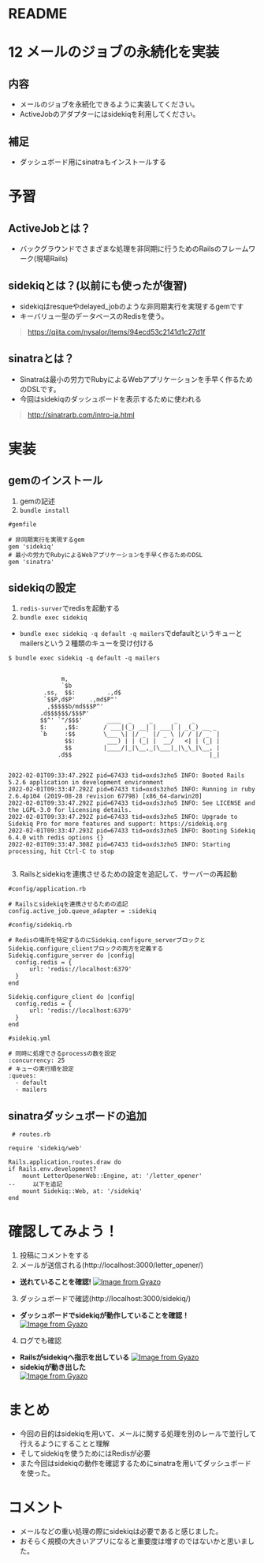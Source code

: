 # README

# 12 メールのジョブの永続化を実装

## 内容
- メールのジョブを永続化できるように実装してください。
- ActiveJobのアダプターにはsidekiqを利用してください。

## 補足
- ダッシュボード用にsinatraもインストールする

# 予習
## ActiveJobとは？
- バックグラウンドでさまざまな処理を非同期に行うためのRailsのフレームワーク(現場Rails)
## sidekiqとは？(以前にも使ったが復習)
- sidekiqはresqueやdelayed_jobのような非同期実行を実現するgemです<br>
- キーバリュー型のデータベースのRedisを使う。
>https://qiita.com/nysalor/items/94ecd53c2141d1c27d1f
## sinatraとは？
- Sinatraは最小の労力でRubyによるWebアプリケーションを手早く作るためのDSLです。
- 今回はsidekiqのダッシュボードを表示するために使われる
>http://sinatrarb.com/intro-ja.html

# 実装
## gemのインストール
1. gemの記述
2. `bundle install`

```
#gemfile

# 非同期実行を実現するgem
gem 'sidekiq'
# 最小の労力でRubyによるWebアプリケーションを手早く作るためのDSL
gem 'sinatra'

```
## sidekiqの設定
1. `redis-surver`でredisを起動する
2. `bundle exec sidekiq`
- `bundle exec sidekiq -q default -q mailers`でdefaultというキューとmailersという２種類のキューを受け付ける
```bigquery
$ bundle exec sidekiq -q default -q mailers


               m,
               `$b
          .ss,  $$:         .,d$
          `$$P,d$P'    .,md$P"'
           ,$$$$$b/md$$$P^'
         .d$$$$$$/$$$P'
         $$^' `"/$$$'       ____  _     _      _    _
         $:     ,$$:       / ___|(_) __| | ___| | _(_) __ _
         `b     :$$        \___ \| |/ _` |/ _ \ |/ / |/ _` |
                $$:         ___) | | (_| |  __/   <| | (_| |
                $$         |____/|_|\__,_|\___|_|\_\_|\__, |
              .d$$                                       |_|
      

2022-02-01T09:33:47.292Z pid=67433 tid=oxds3zho5 INFO: Booted Rails 5.2.6 application in development environment
2022-02-01T09:33:47.292Z pid=67433 tid=oxds3zho5 INFO: Running in ruby 2.6.4p104 (2019-08-28 revision 67798) [x86_64-darwin20]
2022-02-01T09:33:47.292Z pid=67433 tid=oxds3zho5 INFO: See LICENSE and the LGPL-3.0 for licensing details.
2022-02-01T09:33:47.292Z pid=67433 tid=oxds3zho5 INFO: Upgrade to Sidekiq Pro for more features and support: https://sidekiq.org
2022-02-01T09:33:47.293Z pid=67433 tid=oxds3zho5 INFO: Booting Sidekiq 6.4.0 with redis options {}
2022-02-01T09:33:47.308Z pid=67433 tid=oxds3zho5 INFO: Starting processing, hit Ctrl-C to stop


```
3. Railsとsidekiqを連携させるための設定を追記して、サーバーの再起動
```bigquery
#config/application.rb

# Railsとsidekiqを連携させるための追記
config.active_job.queue_adapter = :sidekiq
```
```bigquery
#config/sidekiq.rb

# Redisの場所を特定するのにSidekiq.configure_serverブロックとSidekiq.configure_clientブロックの両方を定義する
Sidekiq.configure_server do |config|
  config.redis = {
      url: 'redis://localhost:6379'
  }
end

Sidekiq.configure_client do |config|
  config.redis = {
      url: 'redis://localhost:6379'
  }
end
```
```bigquery
#sidekiq.yml

# 同時に処理できるprocessの数を設定
:concurrency: 25
# キューの実行順を設定
:queues:
  - default
  - mailers
```
## sinatraダッシュボードの追加
```bigquery
 # routes.rb

require 'sidekiq/web'

Rails.application.routes.draw do
if Rails.env.development?
    mount LetterOpenerWeb::Engine, at: '/letter_opener'
--     以下を追記
    mount Sidekiq::Web, at: '/sidekiq'
end
```

# 確認してみよう！
1. 投稿にコメントをする
2. メールが送信される(http://localhost:3000/letter_opener/)
- **送れていることを確認!**
   [![Image from Gyazo](https://i.gyazo.com/80a0fa730ecf6751f4ef27a3dd64211d.png)](https://gyazo.com/80a0fa730ecf6751f4ef27a3dd64211d)
3. ダッシュボードで確認(http://localhost:3000/sidekiq/)
- **ダッシュボードでsidekiqが動作していることを確認！**
   [![Image from Gyazo](https://i.gyazo.com/b23ae9a7047e68164bbcad3c8bb5990a.png)](https://gyazo.com/b23ae9a7047e68164bbcad3c8bb5990a)
4. ログでも確認
- **Railsがsidekiqへ指示を出している**
   [![Image from Gyazo](https://i.gyazo.com/5dd9c671a3a5f8c3f23812b6af3e8eb0.png)](https://gyazo.com/5dd9c671a3a5f8c3f23812b6af3e8eb0)
- **sidekiqが動き出した**  
[![Image from Gyazo](https://i.gyazo.com/81982fa609bb326d6a2a97b7d1c8432a.png)](https://gyazo.com/81982fa609bb326d6a2a97b7d1c8432a)
# まとめ
- 今回の目的はsidekiqを用いて、メールに関する処理を別のレールで並行して行えるようにすることと理解
- そしてsidekiqを使うためにはRedisが必要
- また今回はsidekiqの動作を確認するためにsinatraを用いてダッシュボードを使った。

# コメント
- メールなどの重い処理の際にsidekiqは必要であると感じました。
- おそらく規模の大きいアプリになると重要度は増すのではないかと思いました。